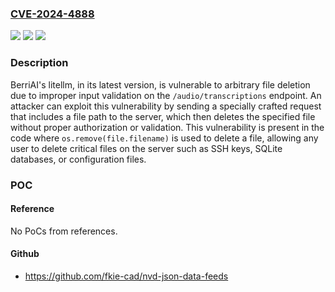 ### [CVE-2024-4888](https://cve.mitre.org/cgi-bin/cvename.cgi?name=CVE-2024-4888)
![](https://img.shields.io/static/v1?label=Product&message=berriai%2Flitellm&color=blue)
![](https://img.shields.io/static/v1?label=Version&message=unspecified%3C%3D%20latest%20&color=brighgreen)
![](https://img.shields.io/static/v1?label=Vulnerability&message=CWE-862%20Missing%20Authorization&color=brighgreen)

### Description

BerriAI's litellm, in its latest version, is vulnerable to arbitrary file deletion due to improper input validation on the `/audio/transcriptions` endpoint. An attacker can exploit this vulnerability by sending a specially crafted request that includes a file path to the server, which then deletes the specified file without proper authorization or validation. This vulnerability is present in the code where `os.remove(file.filename)` is used to delete a file, allowing any user to delete critical files on the server such as SSH keys, SQLite databases, or configuration files.

### POC

#### Reference
No PoCs from references.

#### Github
- https://github.com/fkie-cad/nvd-json-data-feeds

